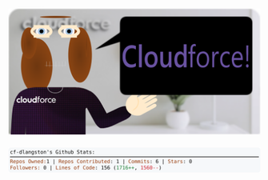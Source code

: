 <!-- 
Version 3.0.102
Built Fri Sep 27 2024 05:19:37 GMT+0000 (Coordinated Universal Time)
-->

<h1 align="center">
  <a href="https://github.com/cf-dlangston/cf-dlangston/tree/master/src" title="Click to View Source">
    <picture width="100%" alt="Dylan">
      <source media="(prefers-color-scheme: dark)" srcset="dylan-dark.svg?version=3.0.102">
      <img src="dylan-light.svg?version=3.0.102" alt="Dylan">
    </picture>
  </a>
</h1>

<div align="center">
  <picture width="100%" alt="Profile Info and Stats">
    <source media="(prefers-color-scheme: dark)" srcset="stats-dark.svg?version=3.0.102">
    <img src="stats-light.svg?version=3.0.102" alt="Profile Info and Stats">
  </picture>
</div>
